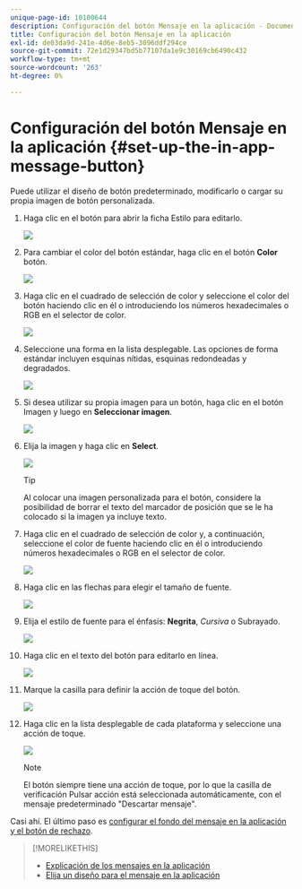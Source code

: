```yaml
---
unique-page-id: 10100644
description: Configuración del botón Mensaje en la aplicación - Documentos de Marketo - Documentación del producto
title: Configuración del botón Mensaje en la aplicación
exl-id: de03da9d-241e-4d6e-8eb5-3096ddf294ce
source-git-commit: 72e1d29347bd5b77107da1e9c30169cb6490c432
workflow-type: tm+mt
source-wordcount: '263'
ht-degree: 0%

---
```


# Configuración del botón Mensaje en la aplicación {#set-up-the-in-app-message-button}

Puede utilizar el diseño de botón predeterminado, modificarlo o cargar su propia imagen de botón personalizada.

1. Haga clic en el botón para abrir la ficha Estilo para editarlo.

   ![](assets/image2016-5-6-15-3a6-3a55.png)

1. Para cambiar el color del botón estándar, haga clic en el botón **Color** botón.

   ![](assets/image2016-5-6-15-3a10-3a38.png)

1. Haga clic en el cuadrado de selección de color y seleccione el color del botón haciendo clic en él o introduciendo los números hexadecimales o RGB en el selector de color.

   ![](assets/image2016-5-6-15-3a14-3a8.png)

1. Seleccione una forma en la lista desplegable. Las opciones de forma estándar incluyen esquinas nítidas, esquinas redondeadas y degradados.

   ![](assets/image2016-5-6-15-3a16-3a26.png)

1. Si desea utilizar su propia imagen para un botón, haga clic en el botón Imagen y luego en **Seleccionar imagen**.

   ![](assets/image2016-5-6-15-3a18-3a18.png)

1. Elija la imagen y haga clic en **Select**.

   ![](assets/image2016-5-6-16-3a36-3a0.png)

   >[!TIP]
   >
   >Al colocar una imagen personalizada para el botón, considere la posibilidad de borrar el texto del marcador de posición que se le ha colocado si la imagen ya incluye texto.

1. Haga clic en el cuadrado de selección de color y, a continuación, seleccione el color de fuente haciendo clic en él o introduciendo números hexadecimales o RGB en el selector de color.

   ![](assets/image2016-5-6-16-3a39-3a4.png)

1. Haga clic en las flechas para elegir el tamaño de fuente.

   ![](assets/image2016-5-6-16-3a41-3a52.png)

1. Elija el estilo de fuente para el énfasis: **Negrita**, _Cursiva_ o Subrayado.

   ![](assets/image2016-5-6-16-3a43-3a47.png)

1. Haga clic en el texto del botón para editarlo en línea.

   ![](assets/image2016-5-6-16-3a46-3a17.png)

1. Marque la casilla para definir la acción de toque del botón.

   ![](assets/image2016-5-6-16-3a47-3a54.png)

1. Haga clic en la lista desplegable de cada plataforma y seleccione una acción de toque.

   ![](assets/image2016-5-6-16-3a49-3a40.png)

   >[!NOTE]
   >
   >El botón siempre tiene una acción de toque, por lo que la casilla de verificación Pulsar acción está seleccionada automáticamente, con el mensaje predeterminado &quot;Descartar mensaje&quot;.

Casi ahí. El último paso es [configurar el fondo del mensaje en la aplicación y el botón de rechazo](/help/marketo/product-docs/mobile-marketing/in-app-messages/creating-in-app-messages/set-up-the-in-app-message-background.md).

>[!MORELIKETHIS]
>
>* [Explicación de los mensajes en la aplicación](/help/marketo/product-docs/mobile-marketing/in-app-messages/understanding-in-app-messages.md)
>* [Elija un diseño para el mensaje en la aplicación](/help/marketo/product-docs/mobile-marketing/in-app-messages/creating-in-app-messages/choose-a-layout-for-your-in-app-message.md)

